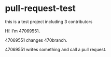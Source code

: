 # pull-request-test
this is a test project including 3 contributors

Hi! I'm 47069551.

47069551 changes 470branch.



47069551 writes something and call a pull request.